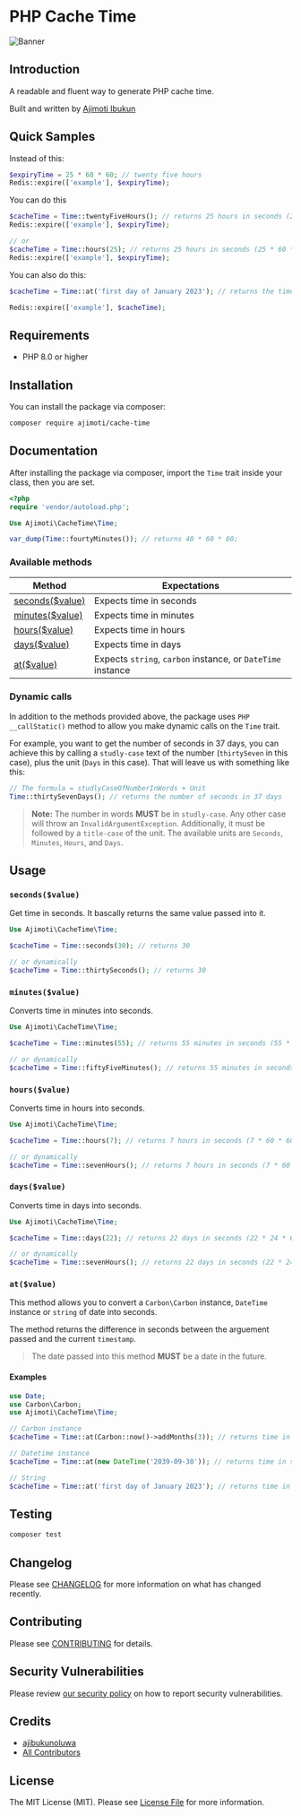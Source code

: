 # PHP Cache Time
![Banner](https://banners.beyondco.de/Cache%20Time%20Package.png?theme=dark&packageManager=composer+require&packageName=ajimoti%2Fcache-time&pattern=charlieBrown&style=style_1&description=A+more+readable+way+to+get+time+in+seconds+while+caching&md=1&showWatermark=1&fontSize=100px&images=clock)

## Introduction
A readable and fluent way to generate PHP cache time.

Built and written by [Ajimoti Ibukun](https://www.linkedin.com/in/ibukun-ajimoti-3420a786/)

## Quick Samples
Instead of this:
```php
$expiryTime = 25 * 60 * 60; // twenty five hours
Redis::expire(['example'], $expiryTime);
```

You can do this
```php
$cacheTime = Time::twentyFiveHours(); // returns 25 hours in seconds (25 * 60 * 60)
Redis::expire(['example'], $expiryTime);

// or
$cacheTime = Time::hours(25); // returns 25 hours in seconds (25 * 60 * 60)
Redis::expire(['example'], $expiryTime);
```

You can also do this:
```php
$cacheTime = Time::at('first day of January 2023'); // returns the time difference between the present time and the first of january 2023 in seconds

Redis::expire(['example'], $cacheTime);
```

## Requirements
- PHP 8.0 or higher

## Installation
You can install the package via composer:
```bash
composer require ajimoti/cache-time
```

## Documentation
After installing the package via composer, import the `Time` trait inside your class, then you are set.
```php
<?php
require 'vendor/autoload.php';

Use Ajimoti\CacheTime\Time;

var_dump(Time::fourtyMinutes()); // returns 40 * 60 * 60;
```

### Available methods
| Method      | Expectations | 
| ----------- | ----------- |
| [seconds($value)](#secondsvalue)  | Expects time in seconds  |
| [minutes($value)](#minutesvalue)   | Expects time in minutes  |
| [hours($value)](#hoursvalue)  | Expects time in hours  |
| [days($value)](#daysvalue) | Expects time in days  |
| [at($value)](#atvalue)  | Expects `string`, `carbon` instance, or `DateTime` instance  |

### Dynamic calls
In addition to the methods provided above, the package uses `PHP` `__callStatic()` method to allow you make dynamic calls on the `Time` trait.

For example, you want to get the number of seconds in 37 days, you can achieve this by calling a `studly-case` text of the number (`thirtySeven` in this case), plus the unit (`Days` in this case). That will leave us with something like this:

```php
// The formula = studlyCaseOfNumberInWords + Unit
Time::thirtySevenDays(); // returns the number of seconds in 37 days
```

> **Note:** The number in words **MUST** be in `studly-case`. Any other case will throw an `InvalidArgumentException`. Additionally, it must be followed by a `title-case` of the unit. The available units are `Seconds`, `Minutes`, `Hours`, and `Days`.


## Usage
### `seconds($value)`
Get time in seconds. It bascally returns the same value passed into it.
```php
Use Ajimoti\CacheTime\Time;

$cacheTime = Time::seconds(30); // returns 30

// or dynamically
$cacheTime = Time::thirtySeconds(); // returns 30
```

### `minutes($value)`
Converts time in minutes into seconds.
```php
Use Ajimoti\CacheTime\Time;

$cacheTime = Time::minutes(55); // returns 55 minutes in seconds (55 * 60)

// or dynamically
$cacheTime = Time::fiftyFiveMinutes(); // returns 55 minutes in seconds (55 * 60)
```

### `hours($value)`
Converts time in hours into seconds.
```php
Use Ajimoti\CacheTime\Time;

$cacheTime = Time::hours(7); // returns 7 hours in seconds (7 * 60 * 60)

// or dynamically
$cacheTime = Time::sevenHours(); // returns 7 hours in seconds (7 * 60 * 60)
```

### `days($value)`
Converts time in days into seconds.
```php
Use Ajimoti\CacheTime\Time;

$cacheTime = Time::days(22); // returns 22 days in seconds (22 * 24 * 60 * 60)

// or dynamically
$cacheTime = Time::sevenHours(); // returns 22 days in seconds (22 * 24 * 60 * 60)
```

### `at($value)`
This method allows you to convert a `Carbon\Carbon` instance, `DateTime` instance or  `string` of date into seconds. 

The method returns the difference in seconds between the arguement passed and the current `timestamp`.

> The date passed into this method **MUST** be a date in the future.

#### Examples
```php
use Date;
use Carbon\Carbon;
use Ajimoti\CacheTime\Time;

// Carbon instance
$cacheTime = Time::at(Carbon::now()->addMonths(3)); // returns time in seconds between the present timestamp and three months time

// Datetime instance
$cacheTime = Time::at(new DateTime('2039-09-30')); // returns time in seconds between the present timestamp and the date passed (2039-09-30).

// String
$cacheTime = Time::at('first day of January 2023'); // returns time in seconds between the present timestamp and the first of Januray 2023.
```

## Testing

```bash
composer test
```

## Changelog

Please see [CHANGELOG](CHANGELOG.md) for more information on what has changed recently.

## Contributing

Please see [CONTRIBUTING](.github/CONTRIBUTING.md) for details.

## Security Vulnerabilities

Please review [our security policy](../../security/policy) on how to report security vulnerabilities.

## Credits

- [ajibukunoluwa](https://github.com/ajimoti)
- [All Contributors](../../contributors)

## License

The MIT License (MIT). Please see [License File](LICENSE.md) for more information.

